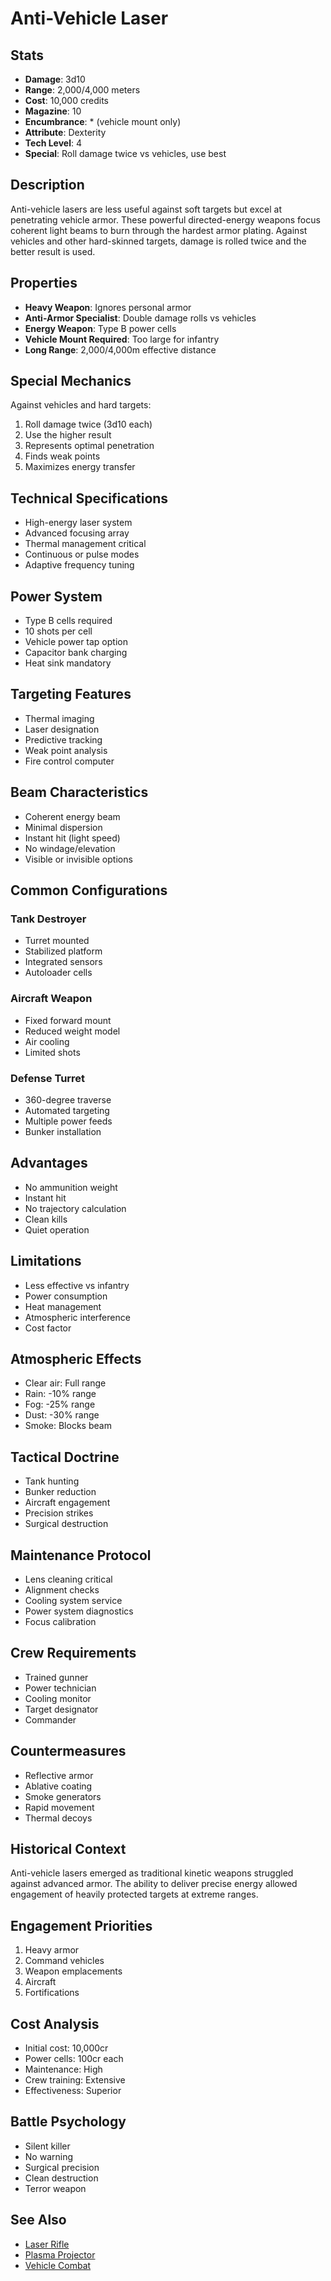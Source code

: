 # Anti-Vehicle Laser

## Stats
- **Damage**: 3d10
- **Range**: 2,000/4,000 meters
- **Cost**: 10,000 credits
- **Magazine**: 10
- **Encumbrance**: * (vehicle mount only)
- **Attribute**: Dexterity
- **Tech Level**: 4
- **Special**: Roll damage twice vs vehicles, use best

## Description
Anti-vehicle lasers are less useful against soft targets but excel at penetrating vehicle armor. These powerful directed-energy weapons focus coherent light beams to burn through the hardest armor plating. Against vehicles and other hard-skinned targets, damage is rolled twice and the better result is used.

## Properties
- **Heavy Weapon**: Ignores personal armor
- **Anti-Armor Specialist**: Double damage rolls vs vehicles
- **Energy Weapon**: Type B power cells
- **Vehicle Mount Required**: Too large for infantry
- **Long Range**: 2,000/4,000m effective distance

## Special Mechanics
Against vehicles and hard targets:
1. Roll damage twice (3d10 each)
2. Use the higher result
3. Represents optimal penetration
4. Finds weak points
5. Maximizes energy transfer

## Technical Specifications
- High-energy laser system
- Advanced focusing array
- Thermal management critical
- Continuous or pulse modes
- Adaptive frequency tuning

## Power System
- Type B cells required
- 10 shots per cell
- Vehicle power tap option
- Capacitor bank charging
- Heat sink mandatory

## Targeting Features
- Thermal imaging
- Laser designation
- Predictive tracking
- Weak point analysis
- Fire control computer

## Beam Characteristics
- Coherent energy beam
- Minimal dispersion
- Instant hit (light speed)
- No windage/elevation
- Visible or invisible options

## Common Configurations
### Tank Destroyer
- Turret mounted
- Stabilized platform
- Integrated sensors
- Autoloader cells

### Aircraft Weapon
- Fixed forward mount
- Reduced weight model
- Air cooling
- Limited shots

### Defense Turret
- 360-degree traverse
- Automated targeting
- Multiple power feeds
- Bunker installation

## Advantages
- No ammunition weight
- Instant hit
- No trajectory calculation
- Clean kills
- Quiet operation

## Limitations
- Less effective vs infantry
- Power consumption
- Heat management
- Atmospheric interference
- Cost factor

## Atmospheric Effects
- Clear air: Full range
- Rain: -10% range
- Fog: -25% range
- Dust: -30% range
- Smoke: Blocks beam

## Tactical Doctrine
- Tank hunting
- Bunker reduction
- Aircraft engagement
- Precision strikes
- Surgical destruction

## Maintenance Protocol
- Lens cleaning critical
- Alignment checks
- Cooling system service
- Power system diagnostics
- Focus calibration

## Crew Requirements
- Trained gunner
- Power technician
- Cooling monitor
- Target designator
- Commander

## Countermeasures
- Reflective armor
- Ablative coating
- Smoke generators
- Rapid movement
- Thermal decoys

## Historical Context
Anti-vehicle lasers emerged as traditional kinetic weapons struggled against advanced armor. The ability to deliver precise energy allowed engagement of heavily protected targets at extreme ranges.

## Engagement Priorities
1. Heavy armor
2. Command vehicles
3. Weapon emplacements
4. Aircraft
5. Fortifications

## Cost Analysis
- Initial cost: 10,000cr
- Power cells: 100cr each
- Maintenance: High
- Crew training: Extensive
- Effectiveness: Superior

## Battle Psychology
- Silent killer
- No warning
- Surgical precision
- Clean destruction
- Terror weapon

## See Also
- [Laser Rifle](../ranged/laser-rifle.md)
- [Plasma Projector](../ranged/plasma-projector.md)
- [Vehicle Combat](../../../vehicles/vehicle-combat.md)